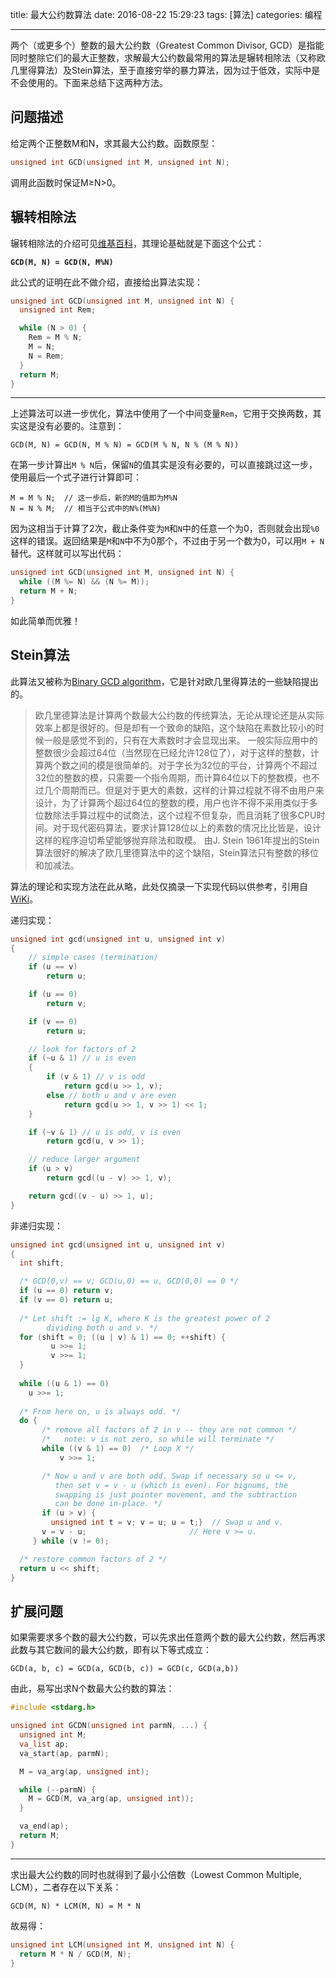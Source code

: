 title: 最大公约数算法
date: 2016-08-22 15:29:23
tags: [算法]
categories: 编程

---

两个（或更多个）整数的最大公约数（Greatest Common Divisor, GCD）是指能同时整除它们的最大正整数，求解最大公约数最常用的算法是辗转相除法（又称欧几里得算法）及Stein算法，至于直接穷举的暴力算法，因为过于低效，实际中是不会使用的。下面来总结下这两种方法。

<!--more-->

## **问题描述** ##
给定两个正整数M和N，求其最大公约数。函数原型：

``` C
unsigned int GCD(unsigned int M, unsigned int N);
```

调用此函数时保证M≥N>0。

## **辗转相除法** ##
辗转相除法的介绍可见[维基百科](https://zh.wikipedia.org/wiki/%E8%BC%BE%E8%BD%89%E7%9B%B8%E9%99%A4%E6%B3%95)，其理论基础就是下面这个公式：

**`GCD(M, N) = GCD(N, M%N)`**

此公式的证明在此不做介绍，直接给出算法实现：

``` C
unsigned int GCD(unsigned int M, unsigned int N) {
  unsigned int Rem;

  while (N > 0) {
    Rem = M % N;
    M = N;
    N = Rem;
  }
  return M;
}
```

----------

上述算法可以进一步优化，算法中使用了一个中间变量`Rem`，它用于交换两数，其实这是没有必要的。注意到：

`GCD(M, N) = GCD(N, M % N) = GCD(M % N, N % (M % N))`

在第一步计算出`M % N`后，保留`N`的值其实是没有必要的，可以直接跳过这一步，使用最后一个式子进行计算即可：

```
M = M % N;  // 这一步后，新的M的值即为M%N
N = N % M;  // 相当于公式中的N%(M%N)
```

因为这相当于计算了2次，截止条件变为`M`和`N`中的任意一个为0，否则就会出现`%0`这样的错误。返回结果是`M`和`N`中不为0那个，不过由于另一个数为0，可以用`M + N`替代。这样就可以写出代码：

``` C
unsigned int GCD(unsigned int M, unsigned int N) {
  while ((M %= N) && (N %= M));
  return M + N;
}
```

如此简单而优雅！

## **Stein算法** ##
此算法又被称为[Binary GCD algorithm](https://en.wikipedia.org/wiki/Binary_GCD_algorithm)，它是针对欧几里得算法的一些缺陷提出的。

> 欧几里德算法是计算两个数最大公约数的传统算法，无论从理论还是从实际效率上都是很好的。但是却有一个致命的缺陷，这个缺陷在素数比较小的时候一般是感觉不到的，只有在大素数时才会显现出来。
> 一般实际应用中的整数很少会超过64位（当然现在已经允许128位了），对于这样的整数，计算两个数之间的模是很简单的。对于字长为32位的平台，计算两个不超过32位的整数的模，只需要一个指令周期，而计算64位以下的整数模，也不过几个周期而已。但是对于更大的素数，这样的计算过程就不得不由用户来设计，为了计算两个超过64位的整数的模，用户也许不得不采用类似于多位数除法手算过程中的试商法，这个过程不但复杂，而且消耗了很多CPU时间。对于现代密码算法，要求计算128位以上的素数的情况比比皆是，设计这样的程序迫切希望能够抛弃除法和取模。
> 由J. Stein 1961年提出的Stein算法很好的解决了欧几里德算法中的这个缺陷，Stein算法只有整数的移位和加减法。

算法的理论和实现方法在此从略，此处仅摘录一下实现代码以供参考，引用自[WiKi](https://en.wikipedia.org/wiki/Binary_GCD_algorithm#Implementation)。

递归实现：

``` C
unsigned int gcd(unsigned int u, unsigned int v)
{
    // simple cases (termination)
    if (u == v)
        return u;

    if (u == 0)
        return v;

    if (v == 0)
        return u;

    // look for factors of 2
    if (~u & 1) // u is even
    {
        if (v & 1) // v is odd
            return gcd(u >> 1, v);
        else // both u and v are even
            return gcd(u >> 1, v >> 1) << 1;
    }

    if (~v & 1) // u is odd, v is even
        return gcd(u, v >> 1);

    // reduce larger argument
    if (u > v)
        return gcd((u - v) >> 1, v);

    return gcd((v - u) >> 1, u);
}
```

非递归实现：

``` C
unsigned int gcd(unsigned int u, unsigned int v)
{
  int shift;

  /* GCD(0,v) == v; GCD(u,0) == u, GCD(0,0) == 0 */
  if (u == 0) return v;
  if (v == 0) return u;
 
  /* Let shift := lg K, where K is the greatest power of 2
        dividing both u and v. */
  for (shift = 0; ((u | v) & 1) == 0; ++shift) {
         u >>= 1;
         v >>= 1;
  }
 
  while ((u & 1) == 0)
    u >>= 1;
 
  /* From here on, u is always odd. */
  do {
       /* remove all factors of 2 in v -- they are not common */
       /*   note: v is not zero, so while will terminate */
       while ((v & 1) == 0)  /* Loop X */
           v >>= 1;

       /* Now u and v are both odd. Swap if necessary so u <= v,
          then set v = v - u (which is even). For bignums, the
          swapping is just pointer movement, and the subtraction
          can be done in-place. */
       if (u > v) {
         unsigned int t = v; v = u; u = t;}  // Swap u and v.
       v = v - u;                       // Here v >= u.
     } while (v != 0);

  /* restore common factors of 2 */
  return u << shift;
}
```

## **扩展问题** ##

如果需要求多个数的最大公约数，可以先求出任意两个数的最大公约数，然后再求此数与其它数间的最大公约数，即有以下等式成立：

`GCD(a, b, c) = GCD(a, GCD(b, c)) = GCD(c, GCD(a,b))`

由此，易写出求N个数最大公约数的算法：

``` C
#include <stdarg.h>

unsigned int GCDN(unsigned int parmN, ...) {
  unsigned int M;
  va_list ap;
  va_start(ap, parmN);

  M = va_arg(ap, unsigned int);

  while (--parmN) {
    M = GCD(M, va_arg(ap, unsigned int));
  }

  va_end(ap);
  return M;
}
```

----------

求出最大公约数的同时也就得到了最小公倍数（Lowest Common Multiple, LCM），二者存在以下关系：

`GCD(M, N) * LCM(M, N) = M * N`

故易得：

``` C
unsigned int LCM(unsigned int M, unsigned int N) {
  return M * N / GCD(M, N);
}
```

